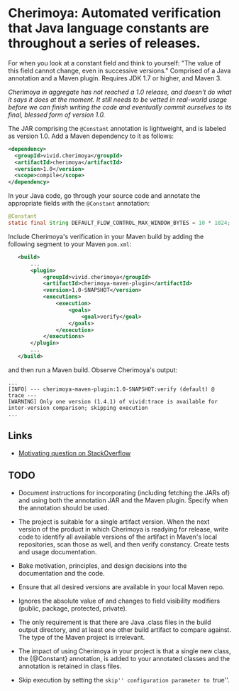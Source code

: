 # Cherimoya: Automated verification that Java language constants are throughout a series of releases.

For when you look at a constant field and think to yourself: "The value of this field cannot change, even in successive versions."
Comprised of a Java annotation and a Maven plugin.
Requires JDK 1.7 or higher, and Maven 3.

_Cherimoya in aggregate has not reached a 1.0 release, and doesn't do what it says it does at the moment. It still needs to be vetted in real-world usage before we can finish writing the code and eventually commit ourselves to its final, blessed form of version 1.0._

The JAR comprising the `@Constant` annotation is lightweight, and is labeled as version 1.0. Add a Maven dependency to it as follows:

```xml
<dependency>
  <groupId>vivid.cherimoya</groupId>
  <artifactId>cherimoya</artifactId>
  <version>1.0</version>
  <scope>compile</scope>
</dependency>
```

In your Java code, go through your source code and annotate the appropriate fields with the `@Constant` annotation:

```java
@Constant
static final String DEFAULT_FLOW_CONTROL_MAX_WINDOW_BYTES = 10 * 1024;
```

Include Cherimoya's verification in your Maven build by adding the following segment to your Maven `pom.xml`:

```xml
   <build>
       ...
       <plugin>
           <groupId>vivid.cherimoya</groupId>
           <artifactId>cherimoya-maven-plugin</artifactId>
           <version>1.0-SNAPSHOT</version>
           <executions>
               <execution>
                   <goals>
                       <goal>verify</goal>
                   </goals>
               </execution>
           </executions>
       </plugin>
       ...
   </build>
```

and then run a Maven build. Observe Cherimoya's output:

```
...
[INFO] --- cherimoya-maven-plugin:1.0-SNAPSHOT:verify (default) @ trace ---
[WARNING] Only one version (1.4.1) of vivid:trace is available for inter-version comparison; skipping execution
...
```

## Links

- [Motivating question on StackOverflow](https://stackoverflow.com/questions/41393794/good-practices-for-breaking-maven-build-when-specific-class-members-change-val)

## TODO

- Document instructions for incorporating (including fetching the JARs of) and using both the annotation JAR and the Maven plugin. Specify when the annotation should be used.
- The project is suitable for a single artifact version. When the next version of the product in which Cherimoya is readying for release, write code to identify all available versions of the artifact in Maven's local repositories, scan those as well, and then verify constancy. Create tests and usage documentation.
- Bake motivation, principles, and design decisions into the documentation and the code.

- Ensure that all desired versions are available in your local Maven repo.
- Ignores the absolute value of and changes to field visibility modifiers (public, package, protected, private).
- The only requirement is that there are Java .class files in the build output directory, and at least one other build artifact to compare against. The type of the Maven project is irrelevant.
- The impact of using Cherimoya in your project is that a single new class, the {@Constant} annotation, is added to your annotated classes and the annotation is retained in class files.
- Skip execution by setting the ``skip'' configuration parameter to ``true''.
